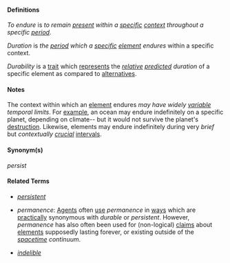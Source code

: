 #### Definitions

*To endure* is *to remain [present](https://github.com/gcassel/Modular-Organization-Terminology/blob/master/terms/presence.md) within a [specific](https://github.com/gcassel/Modular-Organization-Terminology/blob/master/terms/specific.md) [context](https://github.com/gcassel/Modular-Organization-Terminology/blob/master/terms/context.md) throughout a specific [period](https://github.com/gcassel/Modular-Organization-Terminology/blob/master/terms/period.md)*.

*Duration* is *the [period](https://github.com/gcassel/Modular-Organization-Terminology/blob/master/terms/period.md) which a [specific](https://github.com/gcassel/Modular-Organization-Terminology/blob/master/terms/specific.md) [element](https://github.com/gcassel/Modular-Organization-Terminology/blob/master/terms/element.md) endures* within a specific context.

*Durability* is a [trait](https://github.com/gcassel/Modular-Organization-Terminology/blob/master/terms/trait.md) which [represents](https://github.com/gcassel/Modular-Organization-Terminology/blob/master/terms/represent.md) the *[relative](https://github.com/gcassel/Modular-Organization-Terminology/blob/master/terms/relate.md) [predicted](https://github.com/gcassel/Modular-Organization-Terminology/blob/master/terms/predict.md) duration* of a specific element as compared to [alternatives](https://github.com/gcassel/Modular-Organization-Terminology/blob/master/terms/alternative.md).

#### Notes

The context within which an [element](https://github.com/gcassel/Modular-Organization-Terminology/blob/master/terms/element.md) endures *may have widely [variable](https://github.com/gcassel/Modular-Organization-Terminology/blob/master/terms/variable.md) temporal limits*.  For [example](https://github.com/gcassel/Modular-Organization-Terminology/blob/master/terms/example.md), an ocean may endure indefinitely on a specific planet, depending on climate-- but it would not survive the planet's [destruction](https://github.com/gcassel/Modular-Organization-Terminology/blob/master/terms/destroy.md).  Likewise, elements may endure indefinitely during very *brief* but *contextually [crucial](https://github.com/gcassel/Modular-Organization-Terminology/blob/master/terms/crucial.md)* [intervals](https://github.com/gcassel/Modular-Organization-Terminology/blob/master/terms/interval.md).

#### Synonym(s)

*persist*

#### Related Terms

* *[persistent](https://github.com/gcassel/Modular-Organization-Terminology/blob/master/terms/persistent.md)*

* *permanence*:  [Agents](https://github.com/gcassel/Modular-Organization-Terminology/blob/master/terms/agent.md) often [use](https://github.com/gcassel/Modular-Organization-Terminology/blob/master/terms/use.md) *permanence* in [ways](https://github.com/gcassel/Modular-Organization-Terminology/blob/master/terms/function.md) which are [practically](https://github.com/gcassel/Modular-Organization-Terminology/blob/master/terms/practice.md) synonymous with *durable* or *persistent*.  However, *permanence* has also often been used for (non-logical) [claims](https://github.com/gcassel/Modular-Organization-Terminology/blob/master/terms/claim.md) about [elements](https://github.com/gcassel/Modular-Organization-Terminology/blob/master/terms/element.md) supposedly lasting forever, or existing outside of the *[spacetime](https://github.com/gcassel/Modular-Organization-Terminology/blob/master/terms/spacetime.md) continuum*.    

* *[indelible](https://github.com/gcassel/Modular-Organization-Terminology/blob/master/terms/indelible.md)*
